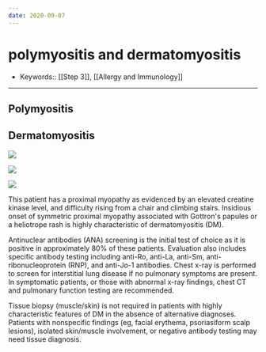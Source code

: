 ```yaml
---
date: 2020-09-07
---
```


# polymyositis and dermatomyositis

- Keywords:: [[Step 3]], [[Allergy and Immunology]]
---

## Polymyositis

## Dermatomyositis

<!-- dermatomyositis sx, dx, management -->

![](https://photos.thisispiggy.com/file/wikiFiles/image-20191224103401335.png)

![](https://photos.thisispiggy.com/file/wikiFiles/image-20191224103434068.png)

![](https://photos.thisispiggy.com/file/wikiFiles/image-20191224103501948.png)

This patient has a proximal myopathy as evidenced by an elevated creatine  kinase level, and difficulty rising from a chair and climbing stairs.  Insidious onset of symmetric proximal myopathy associated with Gottron's papules or a heliotrope rash is highly characteristic of dermatomyositis (DM).

Antinuclear antibodies (ANA) screening is the initial test of choice as it is  positive in approximately 80% of these patients. Evaluation also  includes specific antibody testing including anti-Ro, anti-La, anti-Sm,  anti-ribonucleoprotein (RNP), and anti-Jo-1 antibodies. Chest x-ray is  performed to screen for interstitial lung disease if no pulmonary  symptoms are present. In symptomatic patients, or those with abnormal  x-ray findings, chest CT and pulmonary function testing are recommended.

Tissue biopsy (muscle/skin) is not required in patients with highly  characteristic features of DM in the absence of alternative diagnoses.  Patients with nonspecific findings (eg, facial erythema, psoriasiform  scalp lesions), isolated skin/muscle involvement, or negative antibody  testing may need tissue diagnosis.
